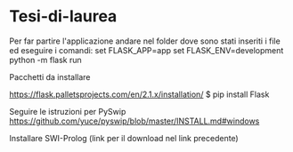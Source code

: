 # Tesi-di-laurea

Per far partire l'applicazione
andare nel folder dove sono stati inseriti i file ed eseguire i comandi:
set FLASK_APP=app
set FLASK_ENV=development
python -m flask run


Pacchetti da installare

https://flask.palletsprojects.com/en/2.1.x/installation/
$ pip install Flask

Seguire le istruzioni per PySwip 
https://github.com/yuce/pyswip/blob/master/INSTALL.md#windows 

Installare SWI-Prolog (link per il download nel link precedente)
